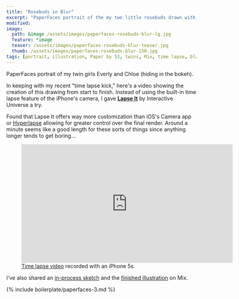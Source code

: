 ```yaml
---
title: "Rosebuds in Blur"
excerpt: "PaperFaces portrait of the my two little rosebuds drawn with Paper by 53 on an iPad."
modified: 
image: 
  path: &image /assets/images/paperfaces-rosebuds-blur-lg.jpg 
  feature: *image
  teaser: /assets/images/paperfaces-rosebuds-blur-teaser.jpg
  thumb: /assets/images/paperfaces-rosebuds-blur-150.jpg
tags: [portrait, illustration, Paper by 53, twins, Mix, time lapse, black and white, blend, bokeh]
---
```


PaperFaces portrait of my twin girls Everly and Chloe (hiding in the bokeh).

In keeping with my recent "time lapse kick," here's a video showing the creation of this drawing from start to finish. Instead of using the built-in time lapse feature of the iPhone's camera, I gave [**Lapse It**](http://www.lapseit.com/) by Interactive Universe a try.

Found that Lapse It offers way more customization than iOS's Camera app or [Hyperlapse](https://itunes.apple.com/us/app/hyperlapse-from-instagram/id740146917?mt=8) allowing for greater control over the final render. Around a minute seems like a good length for these sorts of things since anything longer tends to get boring...

<figure>
  <iframe width="560" height="315" src="https://www.youtube.com/embed/59pWYBvDtSM" frameborder="0"> </iframe>
  <figcaption><a href="https://www.youtube.com/watch?v=9RTXF6wLMjw&list=PLaLqP2ipMLc6UugVLyTwWTiFtmmZzj7ao">Time lapse video</a> recorded with an iPhone 5s.</figcaption>
</figure>

I've also shared an [in-process sketch](https://mix.fiftythree.com/11098-Michael-Rose/2323353) and the [finished illustration](https://mix.fiftythree.com/11098-Michael-Rose/2334429) on Mix.

{% include boilerplate/paperfaces-3.md %}
